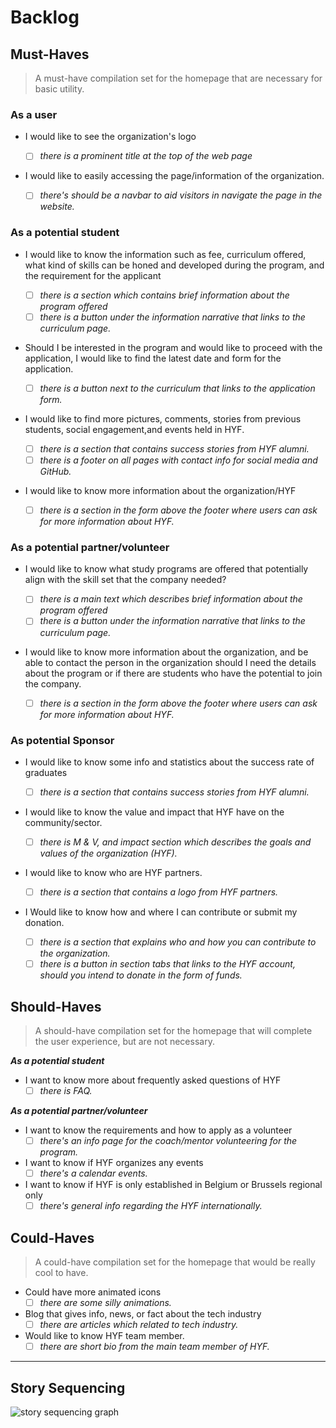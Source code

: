 # Backlog

## Must-Haves

> A must-have compilation set for the homepage that are necessary for basic
> utility.

### As a user

- I would like to see the organization's logo

  - [ ] _there is a prominent title at the top of the web page_

- I would like to easily accessing the page/information of the organization.

  - [ ] _there's should be a navbar to aid visitors in navigate the page in the
        website._

### As a potential student

- I would like to know the information such as fee, curriculum offered, what
  kind of skills can be honed and developed during the program, and the
  requirement for the applicant

  - [ ] _there is a section which contains brief information about the program
        offered_
  - [ ] _there is a button under the information narrative that links to the
        curriculum page._

- Should I be interested in the program and would like to proceed with the
  application, I would like to find the latest date and form for the
  application.

  - [ ] _there is a button next to the curriculum that links to the application
        form._

- I would like to find more pictures, comments, stories from previous students,
  social engagement,and events held in HYF.

  - [ ] _there is a section that contains success stories from HYF alumni._
  - [ ] _there is a footer on all pages with contact info for social media and
        GitHub._

- I would like to know more information about the organization/HYF
  - [ ] _there is a section in the form above the footer where users can ask for
        more information about HYF._

### As a potential partner/volunteer

- I would like to know what study programs are offered that potentially align
  with the skill set that the company needed?

  - [ ] _there is a main text which describes brief information about the
        program offered_
  - [ ] _there is a button under the information narrative that links to the
        curriculum page._

- I would like to know more information about the organization, and be able to
  contact the person in the organization should I need the details about the
  program or if there are students who have the potential to join the company.
  - [ ] _there is a section in the form above the footer where users can ask for
        more information about HYF._

### As potential Sponsor

- I would like to know some info and statistics about the success rate of
  graduates

  - [ ] _there is a section that contains success stories from HYF alumni._

- I would like to know the value and impact that HYF have on the
  community/sector.

  - [ ] _there is M & V, and impact section which describes the goals and values
        of the organization (HYF)._

- I would like to know who are HYF partners.

  - [ ] _there is a section that contains a logo from HYF partners._

- I Would like to know how and where I can contribute or submit my donation.
  - [ ] _there is a section that explains who and how you can contribute to the
        organization._
  - [ ] _there is a button in section tabs that links to the HYF account, should
        you intend to donate in the form of funds._

## Should-Haves

> A should-have compilation set for the homepage that will complete the user
> experience, but are not necessary.

**_As a potential student_**

- I want to know more about frequently asked questions of HYF
  - [ ] _there is FAQ._

**_As a potential partner/volunteer_**

- I want to know the requirements and how to apply as a volunteer
  - [ ] _there's an info page for the coach/mentor volunteering for the
        program._
- I want to know if HYF organizes any events
  - [ ] _there's a calendar events._
- I want to know if HYF is only established in Belgium or Brussels regional only
  - [ ] _there's general info regarding the HYF internationally._

## Could-Haves

> A could-have compilation set for the homepage that would be really cool to
> have.

- Could have more animated icons
  - [ ] _there are some silly animations._
- Blog that gives info, news, or fact about the tech industry
  - [ ] _there are articles which related to tech industry._
- Would like to know HYF team member.
  - [ ] _there are short bio from the main team member of HYF._

---

## Story Sequencing

![story sequencing graph](./story-sequencing-graph.svg)
